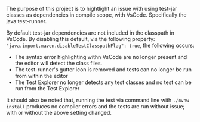 The purpose of this project is to hightlight an issue with using test-jar classes as dependencies in compile scope, with VsCode. Specifically the java test-runner.

By default test-jar dependencies are not included in the classpath in VsCode. By disabling this default, via the following property: `"java.import.maven.disableTestClasspathFlag": true`, the following occurs:

* The syntax error highlighting withn VsCode are no longer present and the editor will detect the class files.
* The test-runner's gutter icon is removed and tests can no longer be run from within the editor
* The Test Explorer no longer detects any test classes and no test can be run from the Test Explorer

It should also be noted that, running the test via command line with `./mvnw install` produces no compiler errors and the tests are run without issue; with or without the above setting changed.
